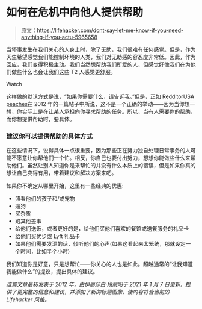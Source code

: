 # 如何在危机中向他人提供帮助

> 原文：<https://lifehacker.com/dont-say-let-me-know-if-you-need-anything-if-you-actu-5965658>

当坏事发生在我们关心的人身上时，除了无助，我们很难有任何感觉。但是，作为天生希望感觉我们能控制环境的人类，我们对无助感的容忍度非常低。因此，作为回应，我们变得积极主动。我们当然想帮助我们所爱的人，但感觉好像我们在为他们做些什么也会让我们这些 T2 人感觉更舒服。

Watch

这样做的默认方式是说，“如果你需要什么，请告诉我。”但是，正如 Redditor[USA peaches](https://www.reddit.com/r/LifeProTips/comments/146rzu/lpt_if_you_really_want_to_be_helpful_dont_say_let/)在 2012 年的一篇帖子中所说，这不是一个正确的举动——因为当你想一想，你实际上是在让某人承担向你寻求帮助的任务。所以，当有人需要你的帮助，而你想提供帮助时，要具体。

### **建议你可以提供帮助的具体方式**

在这些情况下，说得具体一点很重要，因为那些正在努力独自处理日常事务的人可能不愿意让你帮他们一个忙。相反，你自己也要付出努力，想想你能做些什么来帮助他们。虽然让别人知道你是来帮忙的并没有什么本质上的错误，但是如果你真的想让自己变得有用，带着建议和解决方案来吧。

如果你不确定从哪里开始，这里有一些经典的优惠:

*   照看他们的孩子和/或宠物
*   遛狗
*   买杂货
*   跑其他差事
*   给他们送饭，或者更好的是，给他们买他们喜欢的餐馆或送餐服务的礼品卡
*   给他们买优步或 Lyft 礼品卡
*   如果他们需要发泄的话，倾听他们的心声(如果这看起来太笼统，那就设定一个时间，比如半个小时)

我们知道你是好意，只是想帮忙——你关心的人也是如此。超越通常的“让我知道我能做什么”的提议，提出具体的建议。

*这篇文章最初发表于 2012 年，由伊丽莎白·段丽阳于 2021 年 1 月 7 日更新，提供了更完整的信息和建议，并添加了新的标题图像，使内容符合当前的 Lifehacker 风格。*